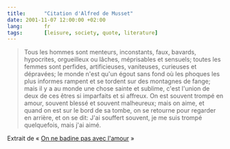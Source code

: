```yaml
---
title:      "Citation d'Alfred de Musset"
date: 2001-11-07 12:00:00 +02:00
lang:       fr
tags:       [leisure, society, quote, literature]
---
```


> Tous les hommes sont menteurs, inconstants, faux, bavards, hypocrites, orgueilleux ou lâches, méprisables et sensuels; toutes les femmes sont perfides, artificieuses, vaniteuses, curieuses et dépravées; le monde n'est qu'un égout sans fond où les phoques les plus informes rampent et se tordent sur des montagnes de fange; mais il y a au monde une chose sainte et sublime, c'est l'union de deux de ces êtres si imparfaits et si affreux. On est souvent trompé en amour, souvent blessé et souvent malheureux; mais on aime, et quand on est sur le bord de sa tombe, on se retourne pour regarder en arrière, et on se dit: J'ai souffert souvent, je me suis trompé quelquefois, mais j'ai aimé.


Extrait de « [On ne badine pas avec l'amour](http://www.amazon.com/exec/obidos/ASIN/2070386546) »
